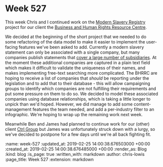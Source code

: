 Week 527
========

This week Chris and I continued work on the [Modern Slavery Registry](https://www.modernslaveryregistry.org/) project for our client the  [Business and Human Rights Resource Centre](https://www.business-humanrights.org/).

We decided at the beginning of the short project that we needed to do some refactoring of the data model to make it easier to implement the user-facing features we've been asked to add. Currently a modern slavery statement can only be associated with a single company, but many companies publish statements that [cover a large number of subsidiaries](https://www.modernslaveryregistry.org/companies/9083-serco-group-plc/statements/31146). At the moment these additional companies are captured in a plain text field which makes it difficult to validate the uniqueness of their names, and makes implementing free-text searching more complicated. The BHRRC are hoping to receive a list of companies that *should* be reporting under the legislation and to add that to their database - this will allow campaigning groups to identify which companies are not fulfilling their requirements and put some pressure on them to do so. We decided to model these associated companies using database relationships, which is taking a little longer to unpick than we'd hoped. However, we did manage to add some content-management features the team needed, and add a per-industry filter to an infographic. We're hoping to wrap up the remaining work next week.

Meanwhile Ben and James had planned to continue work for our (other) client [Ctrl Group](https://www.ctrl-group.com/) but James was unfortunately struck down with a lurgy, so we've decided to postpone for a few days until we're all back fighting fit.

:name: week-527
:updated_at: 2019-02-25 14:00:38.676503000 +00:00
:created_at: 2019-02-25 14:00:38.676485000 +00:00
:render_as: Blog
:kind: blog
:is_page: true
:written_with: markdown
:author: chris-lowis
:page_title: Week 527
:extension: markdown
